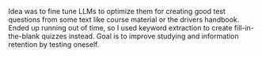 Idea was to fine tune LLMs to optimize them for creating good test questions from some text like course material or the drivers handbook. Ended up running out of time, so I used keyword extraction to create fill-in-the-blank quizzes instead. Goal is to improve studying and information retention by testing oneself.
